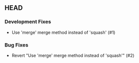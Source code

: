 ## HEAD

### Development Fixes

  * Use &#39;merge&#39; merge method instead of &#39;squash&#39; (#1)

### Bug Fixes

  * Revert &#34;Use &#39;merge&#39; merge method instead of &#39;squash&#39;&#34; (#2)
